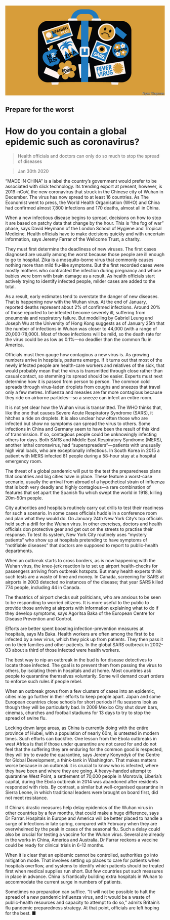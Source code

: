 ![](./images/20200201_IRD001_0.jpg)

## Prepare for the worst

# How do you contain a global epidemic such as coronavirus?

> Health officials and doctors can only do so much to stop the spread of diseases

> Jan 30th 2020

“MADE IN CHINA” is a label the country’s government would prefer to be associated with slick technology. Its trending export at present, however, is 2019-nCoV, the new coronavirus that struck in the Chinese city of Wuhan in December. The virus has now spread to at least 16 countries. As The Economist went to press, the World Health Organisation (WHO) and China had confirmed almost 7,800 infections and 170 deaths, almost all in China.

When a new infectious disease begins to spread, decisions on how to stop it are based on patchy data that change by the hour. This is “the fog of war” phase, says David Heymann of the London School of Hygiene and Tropical Medicine. Health officials have to make decisions quickly and with uncertain information, says Jeremy Farrar of the Wellcome Trust, a charity.

They must first determine the deadliness of new viruses. The first cases diagnosed are usually among the worst because those people are ill enough to go to hospital. Zika is a mosquito-borne virus that commonly causes nothing more than mild flu-like symptoms. But the first recorded cases were mostly mothers who contracted the infection during pregnancy and whose babies were born with brain damage as a result. As health officials start actively trying to identify infected people, milder cases are added to the total.

As a result, early estimates tend to overstate the danger of new diseases. That is happening now with the Wuhan virus. At the end of January, reported deaths represent about 2% of confirmed infections. Around 20% of those reported to be infected become severely ill, suffering from pneumonia and respiratory failure. But modelling by Gabriel Leung and Joseph Wu at the University of Hong Kong suggests as of January 25th that the number of infections in Wuhan was closer to 44,000 (with a range of 20,000-78,000). Most of those infections will be mild, so the death rate for the virus could be as low as 0.1%—no deadlier than the common flu in America.

Officials must then gauge how contagious a new virus is. As growing numbers arrive in hospitals, patterns emerge. If it turns out that most of the newly infected people are health-care workers and relatives of the sick, that would probably mean that the virus is transmitted through close rather than casual contact, so stemming its spread should be easier. Experts must next determine how it is passed from person to person. The common cold spreads through virus-laden droplets from coughs and sneezes that travel only a few metres. Influenza and measles are far more contagious because they ride on airborne particles—so a sneeze can infect an entire room.

It is not yet clear how the Wuhan virus is transmitted. The WHO thinks that, like the one that causes Severe Acute Respiratory Syndrome (SARS), it hitches a ride on droplets. It is also unclear how often those who are infected but show no symptoms can spread the virus to others. Some infections in China and Germany seem to have been the result of this kind of transmission. If so, contagious people could be unknowingly infecting others for days. Both SARS and Middle East Respiratory Syndrome (MERS), another lethal coronavirus, had “superspreaders”—patients with unusually high viral loads, who are exceptionally infectious. In South Korea in 2015 a patient with MERS infected 81 people during a 58-hour stay at a hospital emergency room.

The threat of a global pandemic will put to the test the preparedness plans that countries and big cities have in place. These feature a worst-case scenario, usually the arrival from abroad of a hypothetical strain of influenza that is both very deadly and highly contagious—a rare combination of features that set apart the Spanish flu which swept the world in 1918, killing 20m-50m people.

City authorities and hospitals routinely carry out drills to test their readiness for such a scenario. In some cases officials huddle in a conference room and plan what they would do. On January 24th New York City’s top officials held such a drill for the Wuhan virus. In other exercises, doctors and health officials don protective gear and get out on the streets to practise their response. To test its system, New York City routinely uses “mystery patients” who show up at hospitals pretending to have symptoms of “notifiable diseases” that doctors are supposed to report to public-health departments.

When an outbreak starts to cross borders, as is now happening with the Wuhan virus, the knee-jerk reaction is to set up airport health-checks for passengers arriving from outbreak hotspots. But many health experts think such tests are a waste of time and money. In Canada, screening for SARS at airports in 2003 detected no instances of the disease; that year SARS killed 774 people, including 44 in Canada.

The theatrics of airport checks suit politicians, who are anxious to be seen to be responding to worried citizens. It is more useful to the public to provide those arriving at airports with information explaining what to do if they develop symptoms, says Agoritsa Baka of the European Centre for Disease Prevention and Control.

Efforts are better spent boosting infection-prevention measures at hospitals, says Ms Baka. Health workers are often among the first to be infected by a new virus, which they pick up from patients. They then pass it on to their families and other patients. In the global SARS outbreak in 2002-03 about a third of those infected were health workers.

The best way to nip an outbreak in the bud is for disease detectives to locate those infected. The goal is to prevent them from passing the virus to others, by isolating them in hospitals and at home. Most countries ask people to quarantine themselves voluntarily. Some will demand court orders to enforce such rules if people rebel.

When an outbreak grows from a few clusters of cases into an epidemic, cities may go further in their efforts to keep people apart. Japan and some European countries close schools for short periods if flu seasons look as though they will be particularly bad. In 2009 Mexico City shut down bars, cinemas, churches and football stadiums for 13 days to try to stop the spread of swine flu.

Locking down large areas, as China is currently doing with the entire province of Hubei, with a population of nearly 60m, is untested in modern times. Such efforts can backfire. One lesson from the Ebola outbreaks in west Africa is that if those under quarantine are not cared for and do not feel that the suffering they are enduring for the common good is respected, they will try to evade the quarantine, says Jeremy Konyndyk of the Centre for Global Development, a think-tank in Washington. That makes matters worse because in an outbreak it is crucial to know who is infected, where they have been and where they are going. A heavy-handed attempt to quarantine West Point, a settlement of 70,000 people in Monrovia, Liberia’s capital, during the Ebola outbreak in 2014 was abandoned after residents responded with riots. By contrast, a similar but well-organised quarantine in Sierra Leone, in which traditional leaders were brought on board first, did not meet resistance.

If China’s drastic measures help delay epidemics of the Wuhan virus in other countries by a few months, that could make a huge difference, says Dr Farrar. Hospitals in Europe and America will be better placed to handle a surge of infections in late spring, compared with February when they are overwhelmed by the peak in cases of the seasonal flu. Such a delay could also be crucial for testing a vaccine for the Wuhan virus. Several are already in the works in China, America and Australia. Dr Farrar reckons a vaccine could be ready for clinical trials in 6-12 months.

When it is clear that an epidemic cannot be controlled, authorities go into mitigation mode. That involves setting up places to care for patients when hospitals overflow, and systems to identify which patients should be treated first when medical supplies run short. But few countries put such measures in place in advance. China is frantically building extra hospitals in Wuhan to accommodate the current surge in numbers of patients.

Sometimes no preparation can suffice. “It will not be possible to halt the spread of a new pandemic influenza virus, and it would be a waste of public-health resources and capacity to attempt to do so,” admits Britain’s flu pandemic preparedness strategy. At that point, officials are left hoping for the best. ■